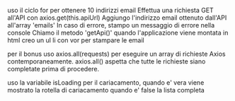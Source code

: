 uso il ciclo for per ottenere 10 indirizzi email
Effettua una richiesta GET all'API con axios.get(this.apiUrl)
Aggiungo l'indirizzo email ottenuto dall'API all'array 'emails'
 In caso di errore, stampo un messaggio di errore nella console
 Chiamo il metodo 'getApi()' quando l'applicazione viene montata
in html creo un ul li con vor per stampare le email

per il bonus uso axios.all(requests) per eseguire un array di richieste Axios contemporaneamente. 
axios.all() aspetta che tutte le richieste siano completate prima di procedere.

uso la variabile isLoading per il cariacamento, quando e' vera viene mostrato la rotella di cariacamento quando e' false la lista completa